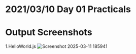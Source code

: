 # 2021/03/10 Day 01 Practicals

# Output Screenshots
  1.HelloWorld.js
      ![Screenshot 2025-03-11 185941](https://github.com/user-attachments/assets/9abb5242-c472-47a3-a674-8ec5f1234210)



